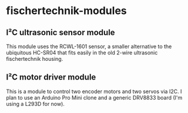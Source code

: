 # fischertechnik-modules

## I²C ultrasonic sensor module

This module uses the RCWL-1601 sensor, a smaller alternative to the ubiquitous HC-SR04 that fits easily in the old 2-wire ultrasonic fischertechnik housing.

## I²C motor driver module

This is a module to control two encoder motors and two servos via I2C. I plan to use an Arduino Pro Mini clone and a generic DRV8833 board (I'm using a L293D for now).
